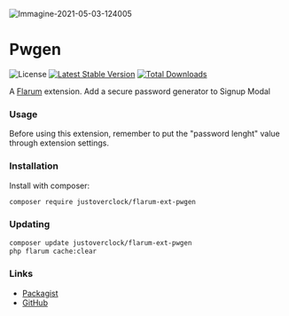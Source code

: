 ![Immagine-2021-05-03-124005](https://user-images.githubusercontent.com/79002016/116867831-0480c680-ac0e-11eb-8b62-5b9bd3fa9ec7.png)
# Pwgen

![License](https://img.shields.io/badge/license-MIT-blue.svg) [![Latest Stable Version](https://img.shields.io/packagist/v/justoverclock/flarum-ext-pwgen.svg)](https://packagist.org/packages/justoverclock/flarum-ext-pwgen) [![Total Downloads](https://img.shields.io/packagist/dt/justoverclock/flarum-ext-pwgen.svg)](https://packagist.org/packages/justoverclock/flarum-ext-pwgen)

A [Flarum](http://flarum.org) extension. Add a secure password generator to Signup Modal

### Usage
Before using this extension, remember to put the "password lenght" value through extension settings.

### Installation

Install with composer:

```sh
composer require justoverclock/flarum-ext-pwgen
```

### Updating

```sh
composer update justoverclock/flarum-ext-pwgen
php flarum cache:clear
```

### Links

- [Packagist](https://packagist.org/packages/justoverclock/flarum-ext-pwgen)
- [GitHub](https://github.com/justoverclockl/flarum-ext-pwgen)

